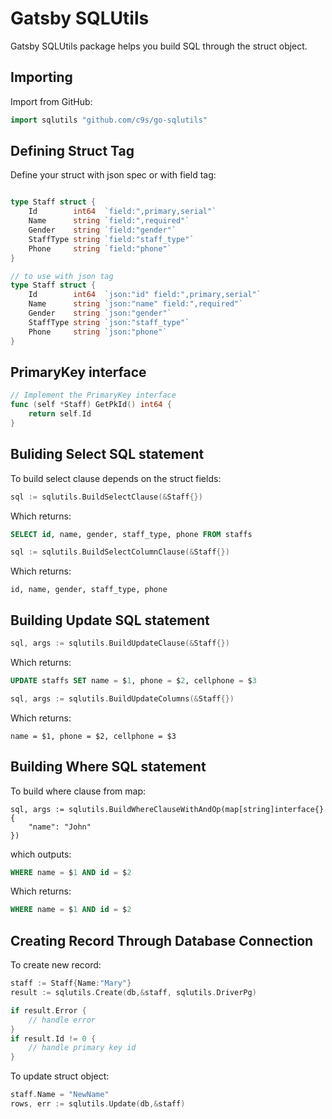 Gatsby SQLUtils
=================

Gatsby SQLUtils package helps you build SQL through the struct object.

Importing
---------

Import from GitHub:

```go
import sqlutils "github.com/c9s/go-sqlutils"
```


Defining Struct Tag
-------------------

Define your struct with json spec or with field tag:

```go

type Staff struct {
	Id        int64  `field:",primary,serial"`
	Name      string `field:",required"`
	Gender    string `field:"gender"`
	StaffType string `field:"staff_type"`
	Phone     string `field:"phone"`
}

// to use with json tag
type Staff struct {
	Id        int64  `json:"id" field:",primary,serial"`
	Name      string `json:"name" field:",required"`
	Gender    string `json:"gender"`
	StaffType string `json:"staff_type"`
	Phone     string `json:"phone"`
}
```

PrimaryKey interface
--------------------

```go
// Implement the PrimaryKey interface
func (self *Staff) GetPkId() int64 {
    return self.Id
}
```



Buliding Select SQL statement
-----------------------------

To build select clause depends on the struct fields:

```go
sql := sqlutils.BuildSelectClause(&Staff{})
```

Which returns:

```sql
SELECT id, name, gender, staff_type, phone FROM staffs
```


```go
sql := sqlutils.BuildSelectColumnClause(&Staff{})
```

Which returns:

    id, name, gender, staff_type, phone


Building Update SQL statement
------------------------------

```go
sql, args := sqlutils.BuildUpdateClause(&Staff{})
```

Which returns:

```sql
UPDATE staffs SET name = $1, phone = $2, cellphone = $3
```

```go
sql, args := sqlutils.BuildUpdateColumns(&Staff{})
```

Which returns:

    name = $1, phone = $2, cellphone = $3

Building Where SQL statement
-----------------------------

To build where clause from map:

```
sql, args := sqlutils.BuildWhereClauseWithAndOp(map[string]interface{} {
    "name": "John"
})
```
which outputs:

```sql
WHERE name = $1 AND id = $2
```

Which returns:

```sql
WHERE name = $1 AND id = $2
```

Creating Record Through Database Connection
-------------------------------------------

To create new record:

```go
staff := Staff{Name:"Mary"}
result := sqlutils.Create(db,&staff, sqlutils.DriverPg)

if result.Error {
    // handle error
}
if result.Id != 0 {
    // handle primary key id
}
```

To update struct object:

```go
staff.Name = "NewName"
rows, err := sqlutils.Update(db,&staff)
```










